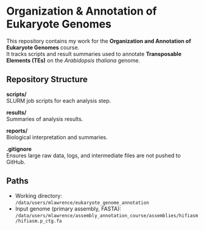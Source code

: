 # Organization & Annotation of Eukaryote Genomes

This repository contains my work for the **Organization and Annotation of Eukaryote Genomes** course.  
It tracks scripts and result summaries used to annotate **Transposable Elements (TEs)** on the *Arabidopsis thaliana* genome.

## Repository Structure

**scripts/**  
SLURM job scripts for each analysis step.  
  
**results/**  
Summaries of analysis results.

**reports/**  
Biological interpretation and summaries.

**.gitignore**  
Ensures large raw data, logs, and intermediate files are not pushed to GitHub.

## Paths
- Working directory:  
  `/data/users/mlawrence/eukaryote_genome_annotation`
- Input genome (primary assembly, FASTA):  
  `/data/users/mlawrence/assembly_annotation_course/assemblies/hifiasm/hifiasm.p_ctg.fa`
